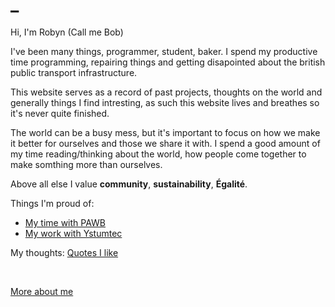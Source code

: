 
# _

Hi, I'm Robyn (Call me Bob)

I've been many things, programmer, student, baker. I spend my productive time programming, repairing things and getting disapointed about the british public transport infrastructure.

This website serves as a record of past projects, thoughts on the world and generally things I find intresting, as such this website lives and breathes so it's never quite finished.

The world can be a busy mess, but it's important to focus on how we make it better for ourselves and those we share it with. I spend a good amount of my time reading/thinking about the world, how people come together to make somthing more than ourselves.

Above all else I value **community**, **sustainability**, **Égalité**.

<!-- <img src="profilePic.jpeg" alt="A drawing of me, I'm wearing purple tinted glasses and have a background of sakura blosoms"> -->

Things I'm proud of:

- [My time with PAWB](PAWB.html)
- [My work with Ystumtec](Ystumtec.html)
<!-- - [This Site](ThisSite.html)  -->

My thoughts:
[Quotes I like](Quotes.html)
<!-- - [Scribbled Line](ScribbledLine.html) -->
<!-- - [Permacomputing](Permacomputing.html) -->

<br>

[More about me](About.html)

<br>
<br>
<br>

<!-- > If you're not a fan of the light mode of this site, or want a lower contrast version for accessibility, you can alter the theme in "Page Settings" at the bottom of the nav bar. -->
